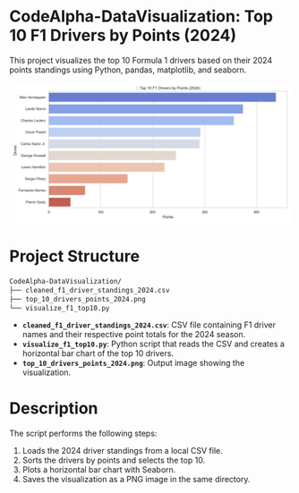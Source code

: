 # CodeAlpha-DataVisualization: Top 10 F1 Drivers by Points (2024)

This project visualizes the top 10 Formula 1 drivers based on their 2024 points standings using Python, pandas, matplotlib, and seaborn.

![Top 10 F1 Drivers by Points (2024)](top_10_drivers_points_2024.png)

# Project Structure

```
CodeAlpha-DataVisualization/
├── cleaned_f1_driver_standings_2024.csv
├── top_10_drivers_points_2024.png
└── visualize_f1_top10.py
```

- **`cleaned_f1_driver_standings_2024.csv`**: CSV file containing F1 driver names and their respective point totals for the 2024 season.
- **`visualize_f1_top10.py`**: Python script that reads the CSV and creates a horizontal bar chart of the top 10 drivers.
- **`top_10_drivers_points_2024.png`**: Output image showing the visualization.

# Description

The script performs the following steps:

1. Loads the 2024 driver standings from a local CSV file.
2. Sorts the drivers by points and selects the top 10.
3. Plots a horizontal bar chart with Seaborn.
4. Saves the visualization as a PNG image in the same directory.
